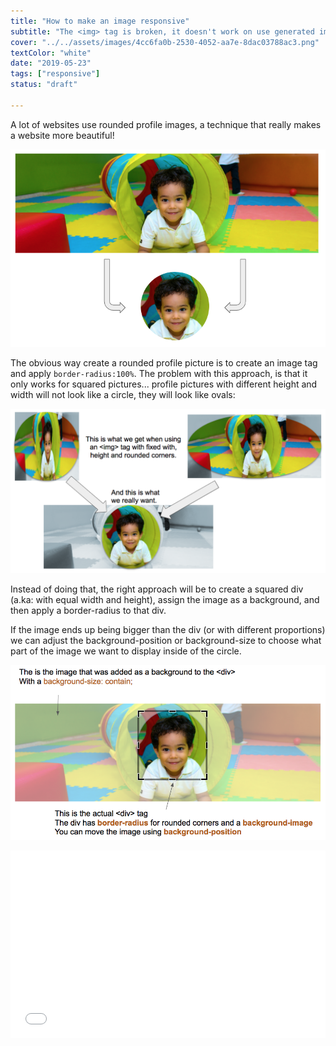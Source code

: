 ```yaml
---
title: "How to make an image responsive"
subtitle: "The <img> tag is broken, it doesn't work on use generated images because they loose proportions, here is how to work around it."
cover: "../../assets/images/4cc6fa0b-2530-4052-aa7e-8dac03788ac3.png"
textColor: "white"
date: "2019-05-23"
tags: ["responsive"]
status: "draft"

---
```


A lot of websites use rounded profile images, a technique that really makes a website more beautiful!

![Rounded Image Example](../../assets/images/9edb713a-3a80-442a-9fc5-dd5caa9da62fScreenShot20190524at114329AM.png)

The obvious way create a rounded profile picture is to create an image tag and apply `border-radius:100%`. The problem with this approach, is that it only works for squared pictures... profile pictures with different height and width will not look like a circle, they will look like ovals: 

![Image tag vs div with background-image](../../assets/images/596b5833-09a1-4ff0-8718-bc7ba4dd995dScreenShot20190524at42229PM.png)

Instead of doing that, the right approach will be to create a squared div (a.ka: with equal width and height), assign the image as a background, and then apply a border-radius to that div.

If the image ends up being bigger than the div (or with different proportions) we can adjust the background-position or background-size to choose what part of the image we want to display inside of the circle.

![Using background-image instead of image tag for reponsiveness](../../assets/images/1251c891-ac88-464f-ae58-5c9d7abe081cScreenShot20190524at121150PM.png)

<iframe width="100%" height="300" src="//jsfiddle.net/BreatheCode/Lge30ypv/4/embedded/html,css,result/dark/" allowfullscreen="allowfullscreen" allowpaymentrequest frameborder="0"></iframe>
